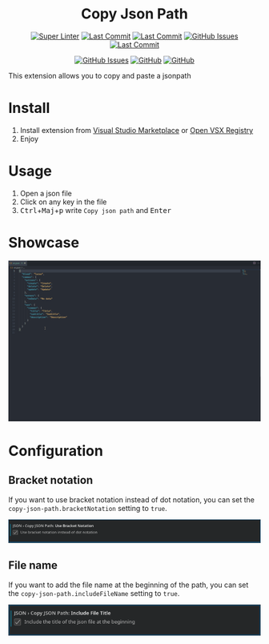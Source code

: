 <h1 align="center">Copy Json Path </h1>

<div align="center">

[![Super Linter](https://img.shields.io/github/actions/workflow/status/MaloPolese/copy-json-path/main.yml?branch=main)](https://github.com/MaloPolese/copy-json-path/tree/main)
[![Last Commit](https://img.shields.io/github/repo-size/MaloPolese/copy-json-path?style=flat-square&label=Repo&color=4F98CA)](https://github.com/MaloPolese/copy-json-path/tree/main)
[![Last Commit](https://img.shields.io/github/license/MaloPolese/copy-json-path?style=flat-square&logo=GNU&label=License)](https://github.com/MaloPolese/copy-json-path/tree/main)
[![GitHub Issues](https://img.shields.io/github/issues/MaloPolese/copy-json-path.svg?style=flat-square&label=Issues&color=FF70A7)](https://github.com/MaloPolese/copy-json-path/issues)
[![Last Commit](https://img.shields.io/github/last-commit/MaloPolese/copy-json-path.svg?style=flat-square&label=Last%20Commit&color=A06EE1)](https://github.com/MaloPolese/copy-json-path/tree/main)

[![GitHub Issues](https://img.shields.io/visual-studio-marketplace/stars/malo.copy-json-path?style=flat-square)](https://marketplace.visualstudio.com/items?itemName=Malo.copy-json-path)
[![GitHub](https://img.shields.io/visual-studio-marketplace/v/malo.copy-json-path?style=flat-square)](https://marketplace.visualstudio.com/items?itemName=Malo.copy-json-path&ssr=false#version-history)
[![GitHub](https://img.shields.io/visual-studio-marketplace/d/malo.copy-json-path)](https://marketplace.visualstudio.com/items?itemName=Malo.copy-json-path&ssr=false#review-details)

</div>

This extension allows you to copy and paste a jsonpath

# Install

1. Install extension from [Visual Studio Marketplace](https://marketplace.visualstudio.com/items?itemName=Malo.copy-json-path) or [Open VSX Registry](https://open-vsx.org/extension/Malo/copy-json-path)
2. Enjoy

# Usage

1. Open a json file
2. Click on any key in the file
3. <kbd>Ctrl</kbd>+<kbd>Maj</kbd>+<kbd>p</kbd> write `Copy json path` and <kbd>Enter</kbd>

# Showcase

![Showcase 1](assets/showcase-1.gif 'How to copy')

# Configuration

## Bracket notation

If you want to use bracket notation instead of dot notation, you can set the `copy-json-path.bracketNotation` setting to `true`.

![Bracket notation setting](assets/settings-bracket-notation.png 'bracket notation')

## File name

If you want to add the file name at the beginning of the path, you can set the `copy-json-path.includeFileName` setting to `true`.

![File name setting](assets/settings-file-name.png 'file name')
